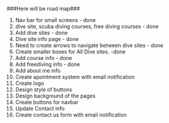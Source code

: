 ###Here will be road map###

1. Nav bar for small screens - done
2. dive site, scuba diving courses, free diving courses - done
3. Add dive sites - done
4. Dive site info page - done
5. Need to create arrows to navigate between dive sites - done
6. Create smaller boxes for All Dive sites. -done
7. Add course info - done
8. Add freediving info - done
9. Add about me info 
10. Create apointment system with email notification
11. Create logo
12. Design style of buttons
13. Design background of the pages
14. Create buttons for navbar
15. Update Contact info
16. Create contact us form with email notification
